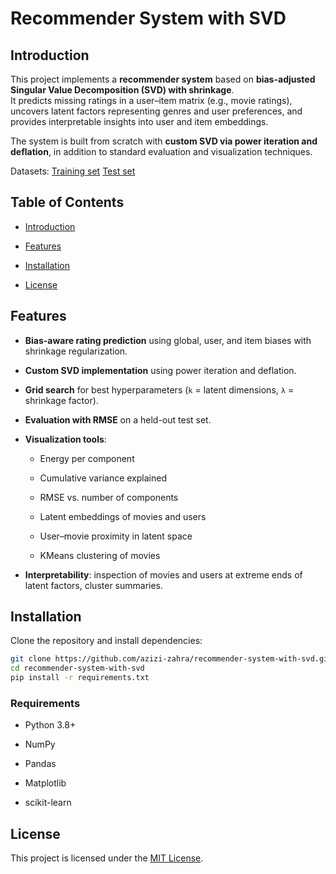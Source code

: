 
# Recommender System with SVD

## Introduction

This project implements a **recommender system** based on **bias-adjusted Singular Value Decomposition (SVD) with shrinkage**.  
It predicts missing ratings in a user–item matrix (e.g., movie ratings), uncovers latent factors representing genres and user preferences, and provides interpretable insights into user and item embeddings.

The system is built from scratch with **custom SVD via power iteration and deflation**, in addition to standard evaluation and visualization techniques.

Datasets:
[Training set](https://s33.picofile.com/file/8485574792/data.csv.html)
[Test set](https://s33.picofile.com/file/8485574800/test.csv.html)

## Table of Contents

-   [Introduction](#introduction)
    
-   [Features](#features)
    
-   [Installation](#installation)
    
-   [License](#license)

## Features

-   **Bias-aware rating prediction** using global, user, and item biases with shrinkage regularization.
    
-   **Custom SVD implementation** using power iteration and deflation.
    
-   **Grid search** for best hyperparameters (`k` = latent dimensions, `λ` = shrinkage factor).
    
-   **Evaluation with RMSE** on a held-out test set.
    
-   **Visualization tools**:
    
    -   Energy per component
        
    -   Cumulative variance explained
        
    -   RMSE vs. number of components
        
    -   Latent embeddings of movies and users
        
    -   User–movie proximity in latent space
        
    -   KMeans clustering of movies
        
-   **Interpretability**: inspection of movies and users at extreme ends of latent factors, cluster summaries.
    

## Installation

Clone the repository and install dependencies:

```bash
git clone https://github.com/azizi-zahra/recommender-system-with-svd.git
cd recommender-system-with-svd
pip install -r requirements.txt
```

### Requirements

-   Python 3.8+
    
-   NumPy
    
-   Pandas
    
-   Matplotlib
    
-   scikit-learn
    

## License

This project is licensed under the [MIT License](https://github.com/azizi-zahra/recommender-system-with-svd/blob/main/LICENSE).

